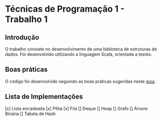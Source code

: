 # Técnicas de Programação 1 - Trabalho 1

## Introdução

O trabalho consiste no desenvolvimento de uma biblioteca de estruturas de dados. Foi desenvolvido utilizando a linguagem Scala, orientada a testes.

## Boas práticas

O código foi desenvolvido seguindo as boas práticas sugeridas neste [guia](https://github.com/alexandru/scala-best-practices).

## Lista de Implementações

[x] Lista encadeada
[x] Pilha
[x] Fila
[] Deque
[] Heap
[] Grafo
[] Árvore Binária
[] Tabela de Hash